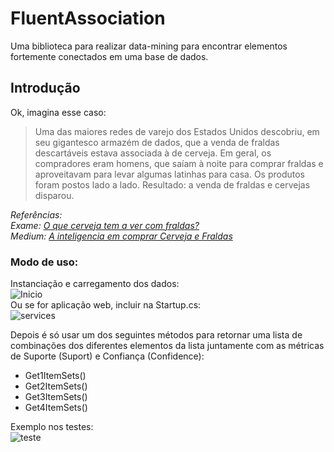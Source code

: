 # FluentAssociation
Uma biblioteca para realizar data-mining para encontrar elementos fortemente conectados em uma base de dados.

## Introdução
Ok, imagina esse caso:
> Uma das maiores redes de varejo dos Estados Unidos descobriu, em seu gigantesco armazém de dados, que a venda de fraldas descartáveis estava associada à de cerveja. Em geral, os compradores eram homens, que saíam à noite para comprar fraldas e aproveitavam para levar algumas latinhas para casa. Os produtos foram postos lado a lado. Resultado: a venda de fraldas e cervejas disparou.

*Referências:*  
*Exame: [O que cerveja tem a ver com fraldas?](https://exame.abril.com.br/revista-exame/o-que-cerveja-tem-a-ver-com-fraldas-m0053931/)*  
*Medium: [A inteligencia em comprar Cerveja e Fraldas](https://medium.com/@wonderwanny/a-inteligencia-em-comprar-cerveja-e-fraldas-a617899556)*

### Modo de uso:

Instanciação e carregamento dos dados:  
![Inicio](https://user-images.githubusercontent.com/30809620/68982274-16399880-07e5-11ea-84ab-f3cf84707817.PNG)  
Ou se for aplicação web, incluir na Startup.cs:  
![services](https://user-images.githubusercontent.com/30809620/68983591-754ddc00-07ea-11ea-8fb8-a4415ba6731f.PNG)  

Depois é só usar um dos seguintes métodos para retornar uma lista de combinações dos diferentes elementos da lista juntamente com as métricas de Suporte (Suport) e Confiança (Confidence):

* Get1ItemSets()  
* Get2ItemSets()  
* Get3ItemSets()  
* Get4ItemSets()



Exemplo nos testes:  
![teste](https://user-images.githubusercontent.com/30809620/68982733-f2775200-07e6-11ea-9b64-8fc5417e3fab.PNG)
